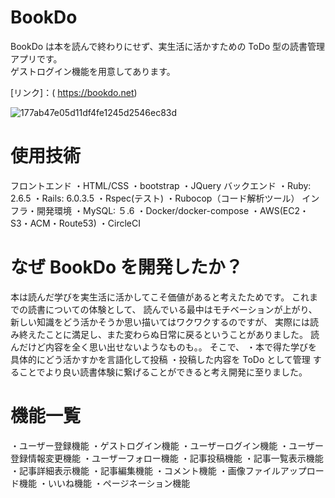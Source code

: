 # BookDo

BookDo は本を読んで終わりにせず、実生活に活かすための ToDo 型の読書管理アプリです。<br>
ゲストログイン機能を用意してあります。

[リンク]：( https://bookdo.net)

![177ab47e05d11df4fe1245d2546ec83d](https://user-images.githubusercontent.com/79436585/113232977-28807d80-92d9-11eb-9da4-72629dc00d1e.jpeg)

# 使用技術

フロントエンド
・HTML/CSS
・bootstrap
・JQuery
バックエンド
・Ruby: 2.6.5
・Rails: 6.0.3.5
・Rspec(テスト)
・Rubocop（コード解析ツール）
インフラ・開発環境
・MySQL: ５.6
・Docker/docker-compose
・AWS(EC2・S3・ACM・Route53)
・CircleCI

# なぜ BookDo を開発したか？

本は読んだ学びを実生活に活かしてこそ価値があると考えたためです。
これまでの読書についての体験として、
読んでいる最中はモチベーションが上がり、新しい知識をどう活かそうか思い描いてはワクワクするのですが、
実際には読み終えたことに満足し、また変わらぬ日常に戻るということがありました。
読んだけど内容を全く思い出せないようなものも。。
そこで、
・本で得た学びを具体的にどう活かすかを言語化して投稿
・投稿した内容を ToDo として管理
することでより良い読書体験に繋げることができると考え開発に至りました。

# 機能一覧

・ユーザー登録機能
・ゲストログイン機能
・ユーザーログイン機能
・ユーザー登録情報変更機能
・ユーザーフォロー機能
・記事投稿機能
・記事一覧表示機能
・記事詳細表示機能
・記事編集機能
・コメント機能
・画像ファイルアップロード機能
・いいね機能
・ページネーション機能
